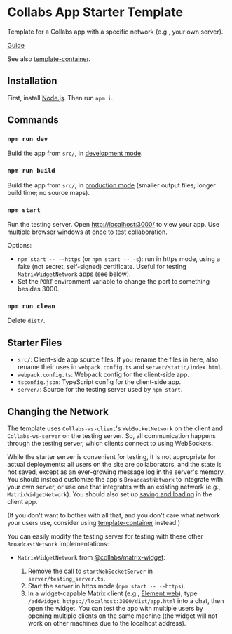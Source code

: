 # Collabs App Starter Template

Template for a Collabs app with a specific network (e.g., your own server).

[Guide](https://github.com/composablesys/collabs/tree/master/collabs/docs/getting_started_guide.md)

See also [template-container](https://github.com/composablesys/collabs/tree/master/template-container).

## Installation

First, install [Node.js](https://nodejs.org/). Then run `npm i`.

## Commands

### `npm run dev`

Build the app from `src/`, in [development mode](https://webpack.js.org/guides/development/).

### `npm run build`

Build the app from `src/`, in [production mode](https://webpack.js.org/guides/production/) (smaller output files; longer build time; no source maps).

### `npm start`

Run the testing server. Open [http://localhost:3000/](http://localhost:3000/) to view your app. Use multiple browser windows at once to test collaboration.

Options:

- `npm start -- --https` (or `npm start -- -s`): run in https mode, using a fake (not secret, self-signed) certificate. Useful for testing `MatrixWidgetNetwork` apps (see below).
- Set the `PORT` environment variable to change the port to something besides 3000.

### `npm run clean`

Delete `dist/`.

## Starter Files

- `src/`: Client-side app source files. If you rename the files in here, also rename their uses in `webpack.config.ts` and `server/static/index.html`.
- `webpack.config.ts`: Webpack config for the client-side app.
- `tsconfig.json`: TypeScript config for the client-side app.
- `server/`: Source for the testing server used by `npm start`.

## Changing the Network

The template uses `Collabs-ws-client`'s `WebSocketNetwork` on the client and `Collabs-ws-server` on the testing server. So, all communication happens through the testing server, which clients connect to using WebSockets.

While the starter server is convenient for testing, it is not appropriate for actual deployments: all users on the site are collaborators, and the state is not saved, except as an ever-growing message log in the server's memory. You should instead customize the app's `BroadcastNetwork` to integrate with your own server, or use one that integrates with an existing network (e.g., `MatrixWidgetNetwork`). You should also set up [saving and loading](https://github.com/composablesys/collabs/tree/master/collabs/docs/saving_and_loading.md) in the client app.

(If you don't want to bother with all that, and you don't care what network your users use, consider using [template-container](https://github.com/composablesys/collabs/tree/master/template-container) instead.)

You can easily modify the testing server for testing with these other `BroadcastNetwork` implementations:

- `MatrixWidgetNetwork` from [@collabs/matrix-widget](https://www.npmjs.com/package/@collabs/matrix-widget):

  1. Remove the call to `startWebSocketServer` in `server/testing_server.ts`.
  2. Start the server in https mode (`npm start -- --https`).
  3. In a widget-capable Matrix client (e.g., [Element web](https://app.element.io/)), type `/addwidget https://localhost:3000/dist/app.html` into a chat, then open the widget. You can test the app with multiple users by opening multiple clients on the same machine (the widget will not work on other machines due to the localhost address).
  <!--

- `WebRtcNetwork` from [@collabs/webrtc-client](https://www.npmjs.com/package/@collabs/webrtc-client):
  1. Install the WebRTC server: `npm i --save @collabs/webrtc-server`.
  2. Replace the call to `startWebSocketServer` in `server/testing_server.ts` with a call to `startWebRtcServer`, imported from `@collabs/webrtc-server`.
  3. Start the server and navigate to your app as usual. -->

